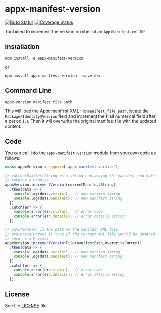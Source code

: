 # appx-manifest-version

[![Build Status](https://travis-ci.org/adrianba/appx-manifest-version.svg?branch=master)](https://travis-ci.org/adrianba/appx-manifest-version) [![Coverage Status](https://coveralls.io/repos/github/adrianba/appx-manifest-version/badge.svg)](https://coveralls.io/github/adrianba/appx-manifest-version)

Tool used to increment the version number of an `AppxManifest.xml` file.

## Installation

    npm install -g appx-manifest-version

or

    npm install appx-manifest-version --save-dev

## Command Line

    appx-version manifest_file_path

This will load the Appx manifest XML file `manifest_file_path`, locate
the `Package/Identity@Version` field and increment the final numerical
field after a period (`.`). Then it will overwrite the original manifest
file with the updated content.

## Code

You can call into the `appx-manifest-version` module from your own code
as follows:

```javascript
const appxVersion = require('appx-manifest-version');

// currentManifestString is a string containing the manifest contents
// returns a Promise
appxVersion.incrementVersion(currentManifestString)
  .then(data => {
    console.log(data.version);  // new version string
    console.log(data.manifest); // new manifest string
  })
  .catch(err => {
    console.error(err.status);  // error code
    console.error(err.details); // error details string
  });

// manifestPath is the path to the manifest XML file
// overwriteCurrent is true if the current XML file should be updated
// returns a Promise
appxVersion.incrementVersionFile(manifestPath,overwriteCurrent)
  .then(data => {
    console.log(data.version);  // new version string
    console.log(data.manifest); // new manifest string
  })
  .catch(err => {
    console.error(err.status);  // error code
    console.error(err.details); // error details string
  });
```

## License

See the [LICENSE](LICENSE) file.